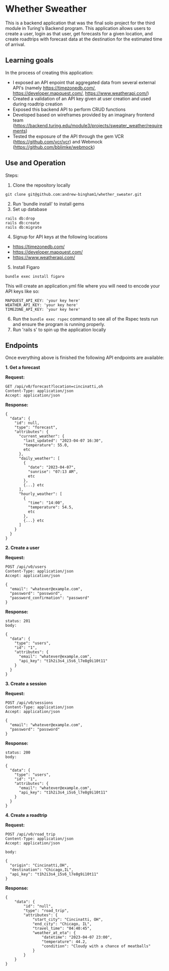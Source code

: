 # Whether Sweather
This is a backend application that was the final solo project for the third module in Turing's Backend program. This application allows users to create a user, login as that user, get forecasts for a given location, and create roadtrips with forecast data at the destination for the estimated time of arrival. 

## Learning goals
In the process of creating this application: 
- I exposed an API enpoint that aggregated data from several external API's (namely https://timezonedb.com/, https://developer.mapquest.com/, https://www.weatherapi.com/)
- Created a validation of an API key given at user creation and used during roadtrip creation 
- Exposed this backend API to perform CRUD functions 
- Developed based on wireframes provided by an imaginary frontend team (https://backend.turing.edu/module3/projects/sweater_weather/requirements)
- Tested the exposure of the API through the gem VCR (https://github.com/vcr/vcr) and Webmock (https://github.com/bblimke/webmock)

## Use and Operation 
Steps: 
1. Clone the repository locally 
```
git clone git@github.com:andrew-bingham1/whether_sweater.git
```
2. Run 'bundle install' to install gems
3. Set up database
```
rails db:drop
rails db:create
rails db:migrate
```
4. Signup for API keys at the following locations
- https://timezonedb.com/
- https://developer.mapquest.com/
- https://www.weatherapi.com/
5. Install Figaro
```
bundle exec install figaro
```
This will create an application.yml file where you will need to encode your API keys like so:
```
MAPQUEST_API_KEY: 'your key here'
WEATHER_API_KEY: 'your key here'
TIMEZONE_API_KEY: 'your key here'
```

6. Run the `bundle exec rspec` command to see all of the Rspec tests run and ensure the program is running properly.
7. Run 'rails s' to spin up the application locally 

## Endpoints
Once everything above is finished the following API endpoints are available: 

**1. Get a forecast**

**Request:**
```
GET /api/v0/forecast?location=cincinatti,oh
Content-Type: application/json
Accept: application/json
```
**Response:**
```
{
  "data": {
    "id": null,
    "type": "forecast",
    "attributes": {
      "current_weather": {
        "last_updated": "2023-04-07 16:30",
        "temperature": 55.0,
        etc
      },
      "daily_weather": [
        {
          "date": "2023-04-07",
          "sunrise": "07:13 AM",
          etc
        },
        {...} etc
      ],
      "hourly_weather": [
        {
          "time": "14:00",
          "temperature": 54.5,
          etc
        },
        {...} etc
      ]
    }
  }
}
```

**2. Create a user**

**Request:**
```
POST /api/v0/users
Content-Type: application/json
Accept: application/json

{
  "email": "whatever@example.com",
  "password": "password",
  "password_confirmation": "password"
}
```
**Response:**
```
status: 201
body:

{
  "data": {
    "type": "users",
    "id": "1",
    "attributes": {
      "email": "whatever@example.com",
      "api_key": "t1h2i3s4_i5s6_l7e8g9i10t11"
    }
  }
}
```
**3. Create a session**

**Request:**
```
POST /api/v0/sessions
Content-Type: application/json
Accept: application/json

{
  "email": "whatever@example.com",
  "password": "password"
}
```
**Response:**
```
status: 200
body:

{
  "data": {
    "type": "users",
    "id": "1",
    "attributes": {
      "email": "whatever@example.com",
      "api_key": "t1h2i3s4_i5s6_l7e8g9i10t11"
    }
  }
}
```
**4. Create a roadtrip**

**Request:**
```
POST /api/v0/road_trip
Content-Type: application/json
Accept: application/json

body:

{
  "origin": "Cincinatti,OH",
  "destination": "Chicago,IL",
  "api_key": "t1h2i3s4_i5s6_l7e8g9i10t11"
}
```
**Response:**
```
{
    "data": {
        "id": "null",
        "type": "road_trip",
        "attributes": {
            "start_city": "Cincinatti, OH",
            "end_city": "Chicago, IL",
            "travel_time": "04:40:45",
            "weather_at_eta": {
                "datetime": "2023-04-07 23:00",
                "temperature": 44.2,
                "condition": "Cloudy with a chance of meatballs"
            }
        }
    }
}
```
